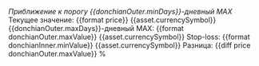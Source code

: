 *Приближение к порогу {{donchianOuter.minDays}}-дневный MAX*
Текущее значение: {{format price}} {{asset.currencySymbol}}
{{donchianOuter.maxDays}}-дневный MAX: {{format donchianOuter.maxValue}} {{asset.currencySymbol}}
Stop-loss: {{format donchianInner.minValue}} {{asset.currencySymbol}}
Разница: {{diff price donchianOuter.maxValue}} %
